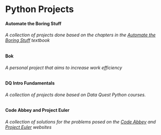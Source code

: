 # Python Projects
#### Automate the Boring Stuff
###### A collection of projects done based on the chapters in the [*Automate the Boring Stuff*](https://automatetheboringstuff.com/) textbook

#### Bok
###### A personal project that aims to increase work efficiency

#### DQ Intro Fundamentals
###### A collection of projects done based on Data Quest Python courses.

#### Code Abbey and Project Euler
###### A collection of solutions for the problems posed on the [*Code Abbey*](http://www.codeabbey.com/) and [*Project Euler*](https://projecteuler.net/) websites


